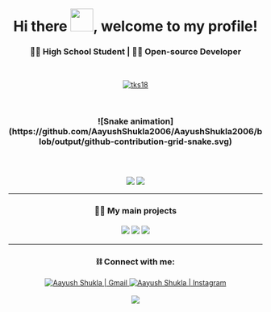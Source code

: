 
<h1 align="center"> Hi there <img src="https://raw.githubusercontent.com/nixin72/nixin72/master/wave.gif" height="45" width="45">, welcome to my profile! </h1>

<h3 align="center"> 🧑‍🎓 High School Student | 🧑‍💻 Open-source Developer </h3>
<br>
<p align="center">
  <a href="https://github.com/ryo-ma/github-profile-trophy">
  <img src="https://github-profile-trophy.vercel.app/?username=AayushShukla2006&theme=dracula&column=4&no-bg=true&column=3&row=2" alt="tks18" />
  </a>
</p>
<br>
<h3 align="center">
  ![Snake animation](https://github.com/AayushShukla2006/AayushShukla2006/blob/output/github-contribution-grid-snake.svg)
</h3>
<br>
<h3 align="center">
  <img align="center" height="170" src="https://github-readme-stats.vercel.app/api/top-langs/?username=AayushShukla2006&layout=compact&langs_count=16&theme=dracula"/>
  <img align="center" src="https://github-readme-stats.vercel.app/api?username=AayushShukla2006&show_icons=true&theme=dracula&hide=stars">
</h3>

<hr>
<h3 align="center">
  👨‍🚒 My main projects<br><br>
  <img src="https://github-readme-stats.vercel.app/api/pin/?username=AayushShukla2006&repo=tkinter-calculator">
  <img src="https://github-readme-stats.vercel.app/api/pin/?username=warrior-guys&repo=music-player">
  <img src="https://github-readme-stats.vercel.app/api/pin/?username=warrior-guys&repo=everest-browser">
</h3>

<hr>
<h3 align="center">
  ⛓️ Connect with me:
</h3>
<p align="center">
  <a href="mailto:aayush.shukla.366@gmail.com">
    <img alt="Aayush Shukla | Gmail" width="26px" src="https://www.vectorlogo.zone/logos/gmail/gmail-icon.svg"/>
  </a>
  <a href="https://www.instagram.com/ytb.oreus/">
    <img alt="Aayush Shukla | Instagram" width="24px" src="https://www.vectorlogo.zone/logos/instagram/instagram-icon.svg"/>
  </a>
  <br><br>
  <img src="https://komarev.com/ghpvc/?username=AayushShukla2006&color=blue&style=for-the-badge">
</p>
  
